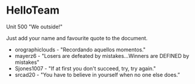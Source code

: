 # HelloTeam

Unit 500
"We outside!"

Just add your name and favourite quote to the document.

- orographiclouds - "Recordando aquellos momentos."
- mayerz6 - "Losers are defeated by mistakes...Winners are DEFINED by mistakes"
- Sjones1007 - "If at first you don't succeed, try, try again."
- srcad20 - "You have to believe in yourself when no one else does.”
